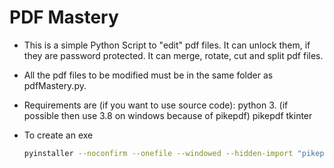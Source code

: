 # PDF Mastery
- This is a simple Python Script to "edit" pdf files. It can unlock them, if they are password protected.
  It can merge, rotate, cut and split pdf files.

- All the pdf files to be modified must be in the same folder as pdfMastery.py.

- Requirements are (if you want to use source code):
  python 3. (if possible then use 3.8 on windows because of pikepdf)
  pikepdf
  tkinter

- To create an exe 

  ```bash
  pyinstaller --noconfirm --onefile --windowed --hidden-import "pikepdf._cpphelpers" pdfMastery.py
  ```

  


